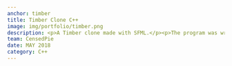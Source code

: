 ```yaml
---
anchor: timber
title: Timber Clone C++
image: img/portfolio/timber.png
description: <p>A Timber clone made with SFML.</p><p>The program was written in C++ (Visual Studio 2015 IDE) to learn basic SFML functions.</p><p>Runs only in 1920x1080 on 32-bit machines.</p><p>The game can be downloaded here</p><p><a href="/proj/TimberRelease32bit.zip">Download Timber</a></p><p>Source code here</p><a href="https://github.com/CensedPie/TimberClone">https://github.com/CensedPie/TimberClone</a> 
team: CensedPie
date: MAY 2018
category: C++
---
```

